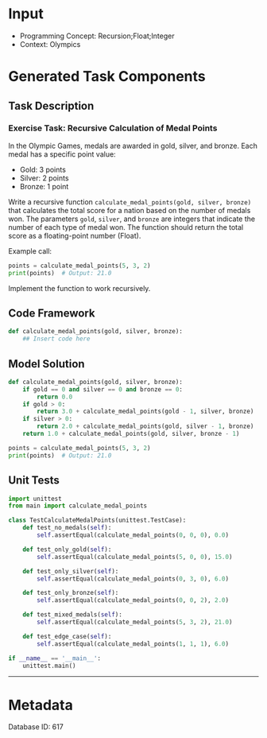 # Input
- Programming Concept: Recursion;Float;Integer
- Context: Olympics

# Generated Task Components
## Task Description
### Exercise Task: Recursive Calculation of Medal Points

In the Olympic Games, medals are awarded in gold, silver, and bronze. Each medal has a specific point value:

- Gold: 3 points
- Silver: 2 points
- Bronze: 1 point

Write a recursive function `calculate_medal_points(gold, silver, bronze)` that calculates the total score for a nation based on the number of medals won. The parameters `gold`, `silver`, and `bronze` are integers that indicate the number of each type of medal won. The function should return the total score as a floating-point number (Float).

Example call:
```python
points = calculate_medal_points(5, 3, 2)
print(points)  # Output: 21.0
```

Implement the function to work recursively.

## Code Framework
```python
def calculate_medal_points(gold, silver, bronze):
    ## Insert code here
```

## Model Solution
```python
def calculate_medal_points(gold, silver, bronze):
    if gold == 0 and silver == 0 and bronze == 0:
        return 0.0
    if gold > 0:
        return 3.0 + calculate_medal_points(gold - 1, silver, bronze)
    if silver > 0:
        return 2.0 + calculate_medal_points(gold, silver - 1, bronze)
    return 1.0 + calculate_medal_points(gold, silver, bronze - 1)

points = calculate_medal_points(5, 3, 2)
print(points)  # Output: 21.0
```

## Unit Tests
```python
import unittest
from main import calculate_medal_points

class TestCalculateMedalPoints(unittest.TestCase):
    def test_no_medals(self):
        self.assertEqual(calculate_medal_points(0, 0, 0), 0.0)

    def test_only_gold(self):
        self.assertEqual(calculate_medal_points(5, 0, 0), 15.0)

    def test_only_silver(self):
        self.assertEqual(calculate_medal_points(0, 3, 0), 6.0)

    def test_only_bronze(self):
        self.assertEqual(calculate_medal_points(0, 0, 2), 2.0)

    def test_mixed_medals(self):
        self.assertEqual(calculate_medal_points(5, 3, 2), 21.0)

    def test_edge_case(self):
        self.assertEqual(calculate_medal_points(1, 1, 1), 6.0)

if __name__ == '__main__':
    unittest.main()
```
___
# Metadata
Database ID: 617
